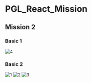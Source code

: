 # PGL_React_Mission

## Mission 2
### Basic 1
![4](https://user-images.githubusercontent.com/64634970/157231384-78e0eccc-d613-4286-806b-0829c3935740.PNG)

### Basic 2
![1](https://user-images.githubusercontent.com/64634970/157231409-c847e31d-ff23-466b-b267-8d662188db90.PNG)
![2](https://user-images.githubusercontent.com/64634970/157231416-c98b2988-1fc5-4c10-a186-91d4d5439838.PNG)
![3](https://user-images.githubusercontent.com/64634970/157231420-8170afac-fe1f-46d8-8580-9dbb7c5aeadb.PNG)
